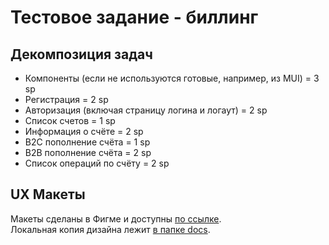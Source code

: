 # Тестовое задание - биллинг

## Декомпозиция задач

- Компоненты (если не используются готовые, например, из MUI) = 3 sp
- Регистрация = 2 sp
- Авторизация (включая страницу логина и логаут) = 2 sp
- Список счетов = 1 sp
- Информация о счёте = 2 sp
- B2C пополнение счёта = 1 sp
- B2B пополнение счёта = 2 sp
- Список операций по счёту = 2 sp

## UX Макеты

Макеты сделаны в Фигме и доступны [по ссылке](https://www.figma.com/file/EYiukDKpSSrcsIxdGIVP13/customers-billing?type=design&node-id=14%3A72&mode=design&t=ZcHFLqbFEv3XnLrp-1).  
Локальная копия дизайна лежит [в папке docs](https://github.com/VladislavMaksimov/customers-billing/blob/main/docs/customers-billing.fig).
